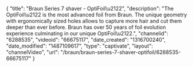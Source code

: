 {
    "title": "Braun Series 7 shaver - OptiFoil\u2122",
    "description": "The OptiFoil\u2122 is the most advanced foil from Braun. The unique geometry with ergonomically sized holes allows to capture more hair and cut them deeper than ever before. Braun has over 50 years of foil evolution experience culminating in our unique OptiFoil\u2122.",
    "channelid": "6288535",
    "videoid": "66675117",
    "date_created": "1316700240",
    "date_modified": "1487109617",
    "type": "captivate",
    "layout": "channelVideo",
    "url": "\/braun\/braun-series-7-shaver-optifoil\/6288535-66675117"
}